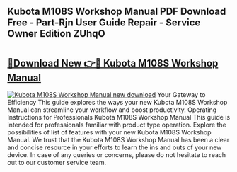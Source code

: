 ## Kubota M108S Workshop Manual PDF Download Free - Part-Rjn User Guide Repair - Service Owner Edition ZUhqO

# <h2><a href="http://bc92894.oget.top/?id=Kubota+M108S+Workshop+Manual">🔗Download New 👉🔴 Kubota M108S Workshop Manual</a></h2>

[![Kubota M108S Workshop Manual new download](https://i.imgur.com/5g1atiW.png)](http://bc92894.oget.top/?id=Kubota+M108S+Workshop+Manual)
Your Gateway to Efficiency This guide explores the ways your new Kubota M108S Workshop Manual can streamline your workflow and boost productivity. Operating Instructions for Professionals Kubota M108S Workshop Manual This guide is intended for professionals familiar with product type operation. Explore the possibilities of list of features with your new Kubota M108S Workshop Manual. We trust that the Kubota M108S Workshop Manual has been a clear and concise resource in your efforts to learn the ins and outs of your new device. In case of any queries or concerns, please do not hesitate to reach out to our customer service team.
